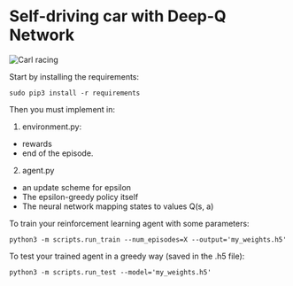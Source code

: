 # Self-driving car with Deep-Q Network

![Carl racing](https://github.com/oteboul/carl/tree/master/images/vroum.gif)

Start by installing the requirements:
```
sudo pip3 install -r requirements
```

Then you must implement in:

1. environment.py:
  - rewards
  - end of the episode.
2. agent.py
  - an update scheme for epsilon
  - The epsilon-greedy policy itself
  - The neural network mapping states to values Q(s, a)


To train your reinforcement learning agent with some parameters:
```
python3 -m scripts.run_train --num_episodes=X --output='my_weights.h5'
```

To test your trained agent in a greedy way (saved in the .h5 file):
```
python3 -m scripts.run_test --model='my_weights.h5'
```
